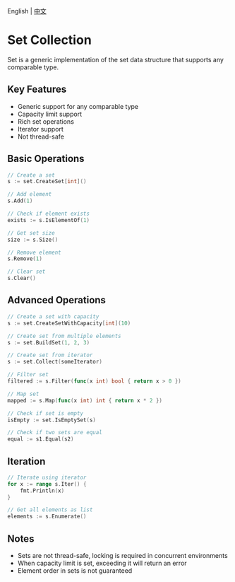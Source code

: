 English | [中文](README_CN.md)

# Set Collection

Set is a generic implementation of the set data structure that supports any comparable type.

## Key Features

- Generic support for any comparable type
- Capacity limit support
- Rich set operations
- Iterator support
- Not thread-safe

## Basic Operations

```go
// Create a set
s := set.CreateSet[int]()

// Add element
s.Add(1)

// Check if element exists
exists := s.IsElementOf(1)

// Get set size
size := s.Size()

// Remove element
s.Remove(1)

// Clear set
s.Clear()
```

## Advanced Operations

```go
// Create a set with capacity
s := set.CreateSetWithCapacity[int](10)

// Create set from multiple elements
s := set.BuildSet(1, 2, 3)

// Create set from iterator
s := set.Collect(someIterator)

// Filter set
filtered := s.Filter(func(x int) bool { return x > 0 })

// Map set
mapped := s.Map(func(x int) int { return x * 2 })

// Check if set is empty
isEmpty := set.IsEmptySet(s)

// Check if two sets are equal
equal := s1.Equal(s2)
```

## Iteration

```go
// Iterate using iterator
for x := range s.Iter() {
    fmt.Println(x)
}

// Get all elements as list
elements := s.Enumerate()
```

## Notes

- Sets are not thread-safe, locking is required in concurrent environments
- When capacity limit is set, exceeding it will return an error
- Element order in sets is not guaranteed 